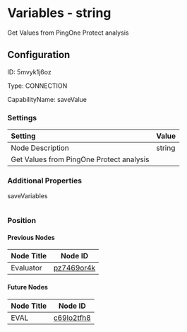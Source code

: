 # Variables - string 
Get Values from PingOne Protect analysis
## Configuration
ID:  5mvyk1j6oz

Type: CONNECTION 

CapabilityName: saveValue

### Settings
| Setting | Value  |
| :------------------------ | ---------------------------------------- |
| Node Description | string 
Get Values from PingOne Protect analysis | 





### Additional Properties
saveVariables
```
```





### Position

#### Previous Nodes
| Node Title | Node ID |
| :------------- | ------------ |
| Evaluator | [pz7469or4k](./pz7469or4k.md) | 
 
 #### Future Nodes
| Node Title | Node ID |
| :------------- | ------------ |
| EVAL |[c69lo2tfh8](./c69lo2tfh8.md) | 
